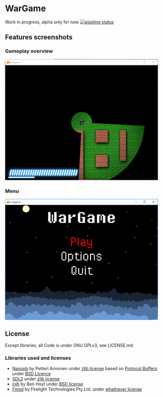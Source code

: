 # WarGame
Work in progress, alpha only for now
[![pipeline status](https://git.chunkz.net/WarGame/WarGame/badges/master/pipeline.svg)](https://git.chunkz.net/WarGame/WarGame/commits/master)

## Features screenshots
### Gameplay overview
![Gameplay](/screenshots/game.gif?raw=true "Gameplay")
### Menu
![Menu](/screenshots/menu.gif?raw=true "Menu")


## License
Except libraries, all Code is under GNU GPLv3, see LICENSE.md

### Libraries used and licenses
- [Nanopb](https://github.com/nanopb/nanopb) by Petteri Aimonen <jpa at nanopb.mail.kapsi.fi> under [zlib license](https://github.com/nanopb/nanopb/blob/master/LICENSE.txt) based on [Protocol Buffers](https://github.com/google/protobuf) under [BSD Licence](https://github.com/google/protobuf/blob/master/LICENSE)
- [SDL2](https://www.libsdl.org/credits.php) under [zlib license](https://www.libsdl.org/license.php)
- [inih](https://github.com/benhoyt/inih) by Ben Hoyt under [BSD license](https://github.com/benhoyt/inih/blob/master/LICENSE.txt)
- [Fmod](https://www.fmod.com) by Firelight Technologies Pty Ltd. under [whathever license](https://www.fmod.com/resources/eula)